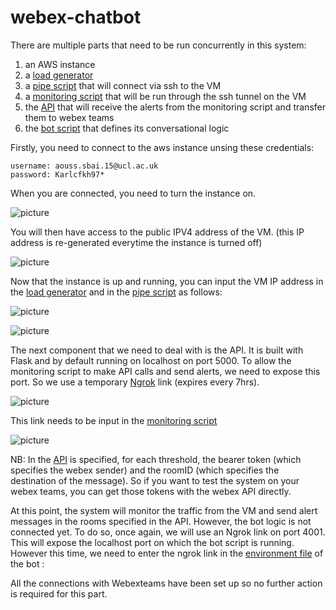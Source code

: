 # webex-chatbot

There are multiple parts that need to be run concurrently in this system:

1) an AWS instance
2) a [load generator](client/venv/connection.py)
3) a [pipe script](client/venv/pipe.py) that will connect via ssh to the VM
4) a [monitoring script](client/venv/sniffer.py) that will be run through the ssh tunnel on the VM
5) the [API](API/api.py) that will receive the alerts from the monitoring script and transfer them to webex teams
6) the [bot script](wam_spark_bot/bot.js) that defines its conversational logic

Firstly, you need to connect to the aws instance unsing these credentials: 
```
username: aouss.sbai.15@ucl.ac.uk 
password: Karlcfkh97*
```


When you are connected, you need to turn the instance on. 


![picture](https://raw.github.com/aousssbai/webex-chatbot/master/pictures/start:stopvm.png)




You will then have access to the public IPV4 address of the VM. (this IP address is re-generated everytime the instance is turned off)


![picture](https://raw.github.com/aousssbai/webex-chatbot/master/pictures/publicIP.png)



Now that the instance is up and running, you can input the VM IP address in the [load generator](client/venv/connection.py) and in the [pipe script](client/venv/pipe.py) as follows: 

![picture](https://raw.github.com/aousssbai/webex-chatbot/master/pictures/vmIPconn.png)

![picture](https://raw.github.com/aousssbai/webex-chatbot/master/pictures/vmIPpipe.png)



The next component that we need to deal with is the API. It is built with Flask and by default running on localhost on port 5000. To allow the monitoring script to make API calls and send alerts, we need to expose this port. So we use a temporary [Ngrok](https://ngrok.com/download) link (expires every 7hrs).





![picture](https://raw.github.com/aousssbai/webex-chatbot/master/pictures/ngrok.png)




This link needs to be input in the [monitoring script](client/venv/sniffer.py)



![picture](https://raw.github.com/aousssbai/webex-chatbot/master/pictures/sniffLink.png)



NB: In the [API](API/api.py) is specified, for each threshold, the bearer token (which specifies the webex sender) and the roomID (which specifies the destination of the message). So if you want to test the system on your webex teams, you can get those tokens with the webex API directly. 

At this point, the system will monitor the traffic from the VM and send alert messages in the rooms specified in the API. However, the bot logic is not connected yet. To do so, once again, we will use an Ngrok link on port 4001. This will expose the localhost port on which the bot script is running. However this time, we need to enter the ngrok link in the [environment file](wam_spark_bot/.env) of the bot :






All the connections with Webexteams have been set up so no further action is required for this part. 









